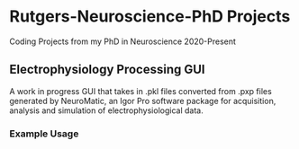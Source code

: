 # Rutgers-Neuroscience-PhD Projects
Coding Projects from my PhD in Neuroscience 2020-Present

## Electrophysiology Processing GUI 

A work in progress GUI that takes in .pkl files converted from .pxp files generated by NeuroMatic, an Igor Pro software package for acquisition, analysis and simulation of electrophysiological data. 

### Example Usage 






